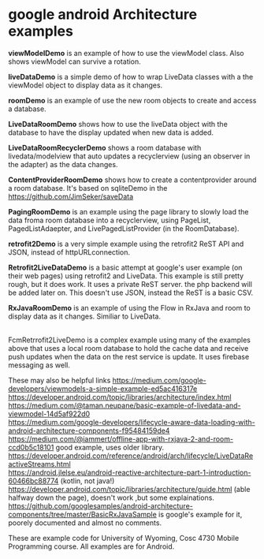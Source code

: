 google android Architecture examples
===========

<b>viewModelDemo</b> is an example of how to use the viewModel class.  Also shows viewModel can survive a rotation.

<b>liveDataDemo</b>  is a simple demo of how to wrap LiveData classes with a the viewModel object to display data as it changes.

<b>roomDemo</b> is an example of use the new room objects to create and access a database.

<b>LiveDataRoomDemo</b> shows how to use the liveData object with the database to have the display updated when new data is added.

<b>LiveDataRoomRecyclerDemo</b> shows a room database with livedata/modelview that auto updates a recyclerview (using an observer in the adapter) as the data changes.

<b>ContentProviderRoomDemo</b> shows how to create a contentprovider around a room database.  It's based on sqliteDemo in the https://github.com/JimSeker/saveData 

<b>PagingRoomDemo</b> is an example using the page library to slowly load the data froma room database into a recyclerview, using PageList, PagedListAdaepter, and LivePagedListProvider (in the RoomDatabase).

<b>retrofit2Demo</b> is a very simple example using the retrofit2 ReST API and JSON, instead of httpURLconnection.  

<b>Retrofit2LiveDataDemo</b> is a basic attempt at google's user example (on their web pages) using retrofit2 and LiveData.   This example is still pretty rough, but it does work.
It uses a private ReST server.  the php backend will be added later on.  This doesn't use JSON, instead the ReST is a basic CSV.

<b>RxJavaRoomDemo</b> is an example of using the Flow in RxJava and room to display data as it changes.  Similiar to LiveData.

<br>FcmRetrrofit2LiveDemo</b> is a complex example using many of the examples above that uses a local room database to hold the cache data and receive push 
updates when the data on the rest service is update.  It uses firebase messaging as well.


These may also be helpful links 
https://medium.com/google-developers/viewmodels-a-simple-example-ed5ac416317e<BR>
https://developer.android.com/topic/libraries/architecture/index.html <BR>
https://medium.com/@taman.neupane/basic-example-of-livedata-and-viewmodel-14d5af922d0 <BR>
https://medium.com/google-developers/lifecycle-aware-data-loading-with-android-architecture-components-f95484159de4<BR>
https://medium.com/@iammert/offline-app-with-rxjava-2-and-room-ccd0b5c18101  good example, uses older library.<BR>
https://developer.android.com/reference/android/arch/lifecycle/LiveDataReactiveStreams.html<BR>
https://android.jlelse.eu/android-reactive-architecture-part-1-introduction-60466bc88774  (kotlin, not java!)<BR>
https://developer.android.com/topic/libraries/architecture/guide.html  (able halfway down the page), doesn't work ,but some explainations. <BR>
https://github.com/googlesamples/android-architecture-components/tree/master/BasicRxJavaSample  is google's example for it, poorely documented and almost no comments.<BR>

These are example code for University of Wyoming, Cosc 4730 Mobile Programming course.
All examples are for Android.
